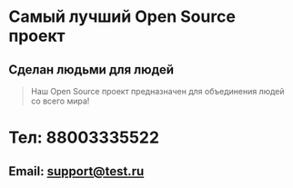 # Самый лучший Open Source проект

## Сделан людьми для людей

> Наш Open Source проект предназначен для объединения людей со всего мира!

# Тел: 88003335522 
## Email: support@test.ru
